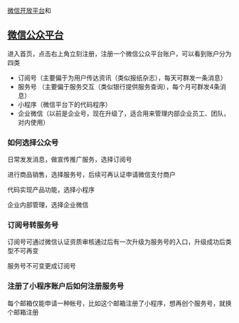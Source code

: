 [微信开放平台](https://open.weixin.qq.com/)和

## [微信公众平台](https://mp.weixin.qq.com/)

进入首页，点击右上角立刻注册，注册一个微信公众平台账户，可以看到账户分为四类

- 订阅号（主要偏于为用户传达资讯（类似报纸杂志），每天可群发一条消息）
- 服务号 （主要偏于服务交互（类似银行提供服务查询），每个月可群发4条消息）
- 小程序（微信平台下的代码程序）
- 企业微信（以前是企业号，现在升级了，适合用来管理内部企业员工、团队，对内使用）

### 如何选择公众号

日常发发消息，做宣传推广服务，选择订阅号

进行商品销售，选择服务号，后续可再认证申请微信支付商户

代码实现产品功能，选择小程序

企业内部管理，选择企业微信

### 订阅号转服务号

订阅号可通过微信认证资质审核通过后有一次升级为服务号的入口，升级成功后类型不可再变

服务号不可变更成订阅号

### 注册了小程序账户后如何注册服务号

每个邮箱仅能申请一种帐号，比如这个邮箱注册了小程序，想再创个服务号，就换个邮箱注册